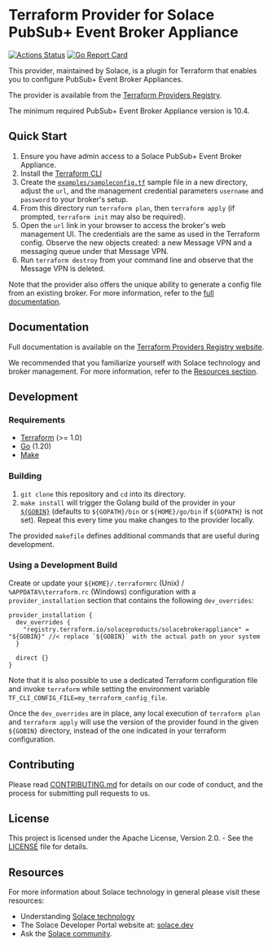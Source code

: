# Terraform Provider for Solace PubSub+ Event Broker Appliance
[![Actions Status](https://github.com/SolaceProducts/terraform-provider-solacebrokerappliance/actions/workflows/core-pipeline-main-branch-only.yml/badge.svg?branch=main)](https://github.com/SolaceProducts/terraform-provider-solacebrokerappliance/actions?query=workflow:%22Test+Provider%22+branch:main)
[![Go Report Card](https://goreportcard.com/badge/github.com/solaceproducts/terraform-provider-solacebrokerappliance)](https://goreportcard.com/report/github.com/solaceproducts/terraform-provider-solacebrokerappliance)


This provider, maintained by Solace, is a plugin for Terraform that enables you to configure PubSub+ Event Broker Appliances.

The provider is available from the [Terraform Providers Registry](https://registry.terraform.io/providers/solaceproducts/solacebrokerappliance/latest).

The minimum required PubSub+ Event Broker Appliance version is 10.4.

## Quick Start

1. Ensure you have admin access to a Solace PubSub+ Event Broker Appliance.
2. Install the [Terraform CLI](https://www.terraform.io/downloads)
3. Create the [`examples/sampleconfig.tf`](examples/sampleconfig.tf) sample file in a new directory, adjust the `url`, and the management credential parameters `username` and `password` to your broker's setup.
4. From this directory run `terraform plan`, then `terraform apply` (if prompted, `terraform init` may also be required).
5. Open the `url` link in your browser to access the broker's web management UI. The credentials are the same as used in the Terraform config. Observe the new objects created: a new Message VPN and a messaging queue under that Message VPN.
6. Run `terraform destroy` from your command line and observe that the Message VPN is deleted.
   
Note that the provider also offers the unique ability to generate a config file from an existing broker. For more information, refer to the [full documentation](https://registry.terraform.io/providers/solaceproducts/solacebrokerappliance/latest/docs).

## Documentation

Full documentation is available on the [Terraform Providers Registry website](https://registry.terraform.io/providers/solaceproducts/solacebrokerappliance/latest/docs).

We recommended that you familiarize yourself with Solace technology and broker management. For more information, refer to the [Resources section](#resources).

## Development

### Requirements

* [Terraform](https://www.terraform.io/downloads) (>= 1.0)
* [Go](https://go.dev/doc/install) (1.20)
* [Make](https://www.gnu.org/software/make/)

### Building

1. `git clone` this repository and `cd` into its directory.
2. `make install` will trigger the Golang build of the provider in your [`${GOBIN}`](https://pkg.go.dev/cmd/go#hdr-Compile_and_install_packages_and_dependencies) (defaults to `${GOPATH}/bin` or `${HOME}/go/bin` if `${GOPATH}` is not set). Repeat
this every time you make changes to the provider locally.

The provided `makefile` defines additional commands that are useful during development.

### Using a Development Build

Create or update your `${HOME}/.terraformrc` (Unix) / `%APPDATA%\terraform.rc` (Windows) configuration with a `provider_installation` section that contains the following `dev_overrides`:

```hcl
provider_installation {
  dev_overrides {
    "registry.terraform.io/solaceproducts/solacebrokerappliance" = "${GOBIN}" //< replace `${GOBIN}` with the actual path on your system
  }

  direct {}
}
```

Note that it is also possible to use a dedicated Terraform configuration file and invoke `terraform` while setting
the environment variable `TF_CLI_CONFIG_FILE=my_terraform_config_file`.

Once the `dev_overrides` are in place, any local execution of `terraform plan` and `terraform apply` will
use the version of the provider found in the given `${GOBIN}` directory, instead of the one indicated in your terraform configuration.

## Contributing

Please read [CONTRIBUTING.md](CONTRIBUTING.md) for details on our code of conduct, and the process for submitting pull requests to us.

## License

This project is licensed under the Apache License, Version 2.0. - See the [LICENSE](LICENSE) file for details.

## Resources

For more information about Solace technology in general please visit these resources:

- Understanding [Solace technology](https://docs.solace.com/Get-Started/Solace-PubSub-Platform.htm)
- The Solace Developer Portal website at: [solace.dev](https://solace.dev/)
- Ask the [Solace community](https://solace.community/).
